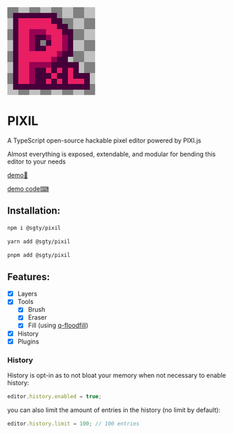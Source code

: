 <img src="./public/pixil_logox200.png"/>

# PIXIL

A TypeScript open-source hackable pixel editor powered by PIXI.js

Almost everything is exposed, extendable, and modular for bending this editor to your needs

[demo🎨](https://2mer-storybook.netlify.app/)

[demo code⌨](https://github.com/2mer/pixil-storybook)

## Installation:

```sh
npm i @sgty/pixil
```

```sh
yarn add @sgty/pixil
```

```sh
pnpm add @sgty/pixil
```

## Features:

-   [x] Layers
-   [x] Tools
    -   [x] Brush
    -   [x] Eraser
    -   [x] Fill (using [q-floodfill](https://www.npmjs.com/package/q-floodfill?activeTab=readme))
-   [x] History
-   [x] Plugins

### History

History is opt-in as to not bloat your memory when not necessary
to enable history:

```js
editor.history.enabled = true;
```

you can also limit the amount of entries in the history (no limit by default):

```js
editor.history.limit = 100; // 100 entries
```
